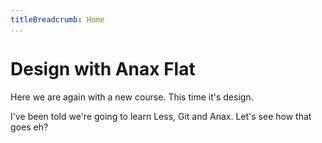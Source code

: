 ```yaml
---
titleBreadcrumb: Home
...
```

Design with Anax Flat
===============================

Here we are again with a new course. This time it's design.

I've been told we're going to learn Less, Git and Anax. Let's see how that goes eh?
